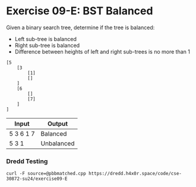 # Exercise 09-E: BST Balanced

Given a binary search tree, determine if the tree is balanced:

- Left sub-tree is balanced
- Right sub-tree is balanced
- Difference between heights of left and right sub-trees is no more than 1

```
[5
    [3
        [1]
        []
    ]
    [6
        []
        [7]
    ]
]
```

<table>
    <thead>
        <tr>
            <th>Input</th>
            <th>Output</th>
        </tr>
    </thead>
    <tbody>
        <tr>
            <td>5 3 6 1 7</td>
            <td>Balanced</td>
        </tr>
        <tr>
            <td>5 3 1</td>
            <td>Unbalanced</td>
        </tr>
    </tbody>
</table>

### Dredd Testing

`curl -F source=@pbbmatched.cpp https://dredd.h4x0r.space/code/cse-30872-su24/exercise09-E`
